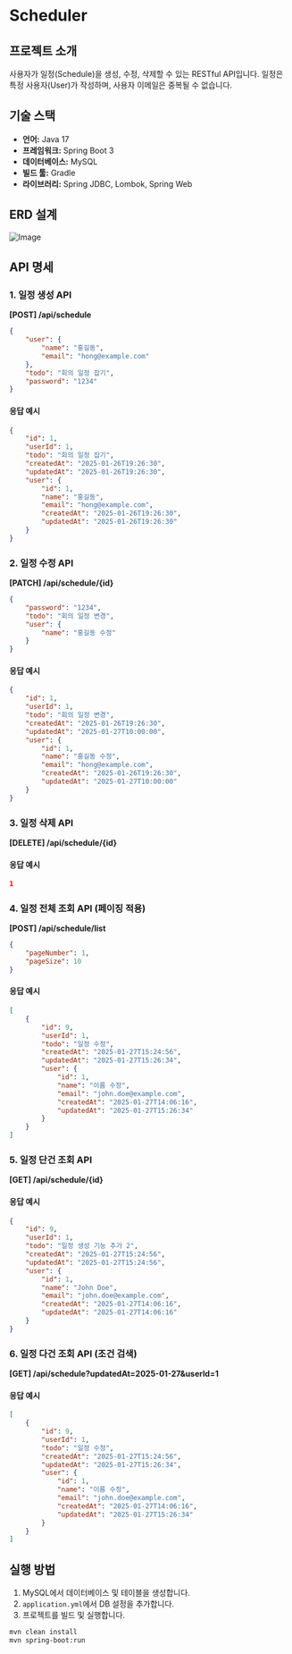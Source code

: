 # Scheduler &#x20;

## 프로젝트 소개

사용자가 일정(Schedule)을 생성, 수정, 삭제할 수 있는 RESTful API입니다. 일정은 특정 사용자(User)가 작성하며, 사용자 이메일은 중복될 수 없습니다.

## 기술 스택

- **언어:** Java 17
- **프레임워크:** Spring Boot 3
- **데이터베이스:** MySQL
- **빌드 툴:** Gradle
- **라이브러리:** Spring JDBC, Lombok, Spring Web

## ERD 설계
![Image](https://github.com/user-attachments/assets/e5dddfcf-69a2-4682-be85-df283cd42498)

## API 명세

### 1. 일정 생성 API

**[POST] /api/schedule**

```json
{
    "user": {
        "name": "홍길동",
        "email": "hong@example.com"
    },
    "todo": "회의 일정 잡기",
    "password": "1234"
}
```

#### 응답 예시

```json
{
    "id": 1,
    "userId": 1,
    "todo": "회의 일정 잡기",
    "createdAt": "2025-01-26T19:26:30",
    "updatedAt": "2025-01-26T19:26:30",
    "user": {
        "id": 1,
        "name": "홍길동",
        "email": "hong@example.com",
        "createdAt": "2025-01-26T19:26:30",
        "updatedAt": "2025-01-26T19:26:30"
    }
}
```

### 2. 일정 수정 API

**[PATCH] /api/schedule/{id}**

```json
{
    "password": "1234",
    "todo": "회의 일정 변경",
    "user": {
        "name": "홍길동 수정"
    }
}
```

#### 응답 예시

```json
{
    "id": 1,
    "userId": 1,
    "todo": "회의 일정 변경",
    "createdAt": "2025-01-26T19:26:30",
    "updatedAt": "2025-01-27T10:00:00",
    "user": {
        "id": 1,
        "name": "홍길동 수정",
        "email": "hong@example.com",
        "createdAt": "2025-01-26T19:26:30",
        "updatedAt": "2025-01-27T10:00:00"
    }
}
```

### 3. 일정 삭제 API

**[DELETE] /api/schedule/{id}**

#### 응답 예시

```json
1
```

### 4. 일정 전체 조회 API (페이징 적용)

**[POST] /api/schedule/list**

```json
{
    "pageNumber": 1,
    "pageSize": 10
}
```

#### 응답 예시

```json
[
    {
        "id": 9,
        "userId": 1,
        "todo": "일정 수정",
        "createdAt": "2025-01-27T15:24:56",
        "updatedAt": "2025-01-27T15:26:34",
        "user": {
            "id": 1,
            "name": "이름 수정",
            "email": "john.doe@example.com",
            "createdAt": "2025-01-27T14:06:16",
            "updatedAt": "2025-01-27T15:26:34"
        }
    }
]
```

### 5. 일정 단건 조회 API

**[GET] /api/schedule/{id}**

#### 응답 예시

```json
{
    "id": 9,
    "userId": 1,
    "todo": "일정 생성 기능 추가 2",
    "createdAt": "2025-01-27T15:24:56",
    "updatedAt": "2025-01-27T15:24:56",
    "user": {
        "id": 1,
        "name": "John Doe",
        "email": "john.doe@example.com",
        "createdAt": "2025-01-27T14:06:16",
        "updatedAt": "2025-01-27T14:06:16"
    }
}
```

### 6. 일정 다건 조회 API (조건 검색)

**[GET] /api/schedule?updatedAt=2025-01-27&userId=1**

#### 응답 예시

```json
[
    {
        "id": 9,
        "userId": 1,
        "todo": "일정 수정",
        "createdAt": "2025-01-27T15:24:56",
        "updatedAt": "2025-01-27T15:26:34",
        "user": {
            "id": 1,
            "name": "이름 수정",
            "email": "john.doe@example.com",
            "createdAt": "2025-01-27T14:06:16",
            "updatedAt": "2025-01-27T15:26:34"
        }
    }
]
```

## 실행 방법

1. MySQL에서 데이터베이스 및 테이블을 생성합니다.
2. `application.yml`에서 DB 설정을 추가합니다.
3. 프로젝트를 빌드 및 실행합니다.

```bash
mvn clean install
mvn spring-boot:run
```

##

